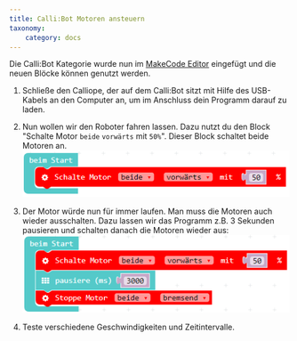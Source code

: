 ```yaml
---
title: Calli:Bot Motoren ansteuern
taxonomy:
    category: docs
---
```


Die Calli:Bot Kategorie wurde nun im [MakeCode Editor](https://makecode.calliope.cc/) eingefügt und die neuen Blöcke können genutzt werden.

1. Schließe den Calliope, der auf dem Calli:Bot sitzt mit Hilfe des USB-Kabels an den Computer an, um im Anschluss dein Programm darauf zu laden.

2. Nun wollen wir den Roboter fahren lassen. Dazu nutzt du den Block "Schalte Motor `beide` `vorwärts` mit `50%`". Dieser Block schaltet beide Motoren an.
![alt](./motor1.png)

3. Der Motor würde nun für immer laufen. Man muss die Motoren auch wieder ausschalten. Dazu lassen wir das Programm z.B. 3 Sekunden pausieren und schalten danach die Motoren wieder aus:
![alt](./motor2.png)

4. Teste verschiedene Geschwindigkeiten und Zeitintervalle.